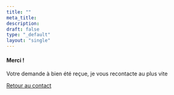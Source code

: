 ```yaml
---
title: ""
meta_title:
description:
draft: false
type: "_default"
layout: "single"
---
```


<div class="text-center">
    <h4 class="">Merci !</h4>
    <p class ="">Votre demande à bien été reçue, je vous recontacte au plus vite</p>
    <a href="/contact" class=" btn btn-outline-primary">Retour au contact</a> 
</div> 